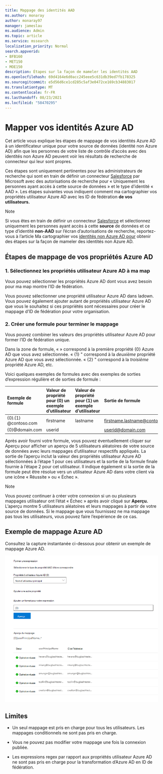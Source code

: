```yaml
---
title: Mappage des identités AAD
ms.author: monaray
author: monaray97
manager: jameslau
ms.audience: Admin
ms.topic: article
ms.service: mssearch
localization_priority: Normal
search.appverid:
- BFB160
- MET150
- MOE150
description: Étapes sur la façon de mameler les identités AAD
ms.openlocfilehash: 69d4164e6d0acc245eee5c631db39ed7fb178325
ms.sourcegitcommit: e5d56d6ce1cd285c5af3e0472ce169cb34883017
ms.translationtype: MT
ms.contentlocale: fr-FR
ms.lasthandoff: 08/23/2021
ms.locfileid: "58470295"
---
```

# <a name="map-your-azure-ad-identities"></a>Mapper vos identités Azure AD   

Cet article vous explique les étapes de mappage de vos identités Azure AD à un identificateur unique pour votre source de données (identité non Azure AD) afin que les personnes de votre liste de contrôle d’accès avec des identités non Azure AD peuvent voir les résultats de recherche de connecteur qui leur sont propres.

Ces étapes sont uniquement pertinentes pour les administrateurs de recherche qui sont en train de définir un connecteur [Salesforce](salesforce-connector.md) par Microsoft avec des autorisations de recherche pour « Uniquement les personnes ayant accès à cette source de données » et le type d’identité « AAD ». Les étapes suivantes vous indiquent comment ma cartographier vos propriétés utilisateur Azure AD avec les ID de fédération **de vos utilisateurs.**

>[!NOTE]
>Si vous êtes en train de définir un connecteur [Salesforce](salesforce-connector.md) et sélectionnez uniquement les personnes ayant accès à cette **source** de données et ce type d’identité **non-AAD** sur l’écran d’autorisations de recherche, reportez-vous à l’article Ma cartographier vos [identités non Azure AD pour](map-non-aad.md) obtenir des étapes sur la façon de mameler des identités non Azure AD.  

## <a name="steps-for-mapping-your-azure-ad-properties"></a>Étapes de mappage de vos propriétés Azure AD

### <a name="1-select-azure-ad-user-properties-to-map"></a>1. Sélectionnez les propriétés utilisateur Azure AD à ma map

Vous pouvez sélectionner les propriétés Azure AD dont vous avez besoin pour ma map montre l’ID de fédération.

Vous pouvez sélectionner une propriété utilisateur Azure AD dans ladown. Vous pouvez également ajouter autant de propriétés utilisateur Azure AD que vous le souhaitez si ces propriétés sont nécessaires pour créer le mappage d’ID de fédération pour votre organisation.

### <a name="2-create-formula-to-complete-mapping"></a>2. Créer une formule pour terminer le mappage

Vous pouvez combiner les valeurs des propriétés utilisateur Azure AD pour former l’ID de fédération unique.

Dans la zone de formule, « » correspond à la première propriété {0} Azure AD que vous avez sélectionnée.  « {1} " correspond à la *deuxième* propriété Azure AD que vous avez sélectionnée. « {2} " correspond à la *troisième* propriété Azure AD, etc.  

Voici quelques exemples de formules avec des exemples de sorties d’expression régulière et de sorties de formule :

| Exemple de formule                  | Valeur de propriété pour {0} un exemple d’utilisateur                 | Valeur de propriété pour {1} un exemple d’utilisateur           | Sortie de formule                  |
| :------------------- | :------------------- |:---------------|:---------------|
| {0}.{1} @contoso.com  | firstname | lastname |firstname.lastname@contoso.com
| {0}@domain.com                 | userid                 |             |userid@domain.com

Après avoir fourni votre formule,  vous pouvez éventuellement cliquer sur Aperçu pour afficher un aperçu de 5 utilisateurs aléatoires de votre source de données avec leurs mappages d’utilisateur respectifs appliqués. La sortie de l’aperçu inclut la valeur des propriétés utilisateur Azure AD sélectionnées à l’étape 1 pour ces utilisateurs et la sortie de la formule finale fournie à l’étape 2 pour cet utilisateur. Il indique également si la sortie de la formule peut être résolue vers un utilisateur Azure AD dans votre client via une icône « Réussite » ou « Échec ».  

>[!NOTE]
>Vous pouvez continuer à créer votre connexion si un ou plusieurs mappages utilisateur ont l’état « Échec » après avoir cliqué sur **Aperçu.** L’aperçu montre 5 utilisateurs aléatoires et leurs mappages à partir de votre source de données. Si le mappage que vous fournissez ne ma mappage pas tous les utilisateurs, vous pouvez faire l’expérience de ce cas.

## <a name="sample-azure-ad-mapping"></a>Exemple de mappage Azure AD

Consultez la capture instantanée ci-dessous pour obtenir un exemple de mappage Azure AD.

![Exemple de capture instantanée de la page de mappage Azure AD.](media/aad-mapping.png)

## <a name="limitations"></a>Limites  

- Un seul mappage est pris en charge pour tous les utilisateurs. Les mappages conditionnels ne sont pas pris en charge.  

- Vous ne pouvez pas modifier votre mappage une fois la connexion publiée.  

- Les expressions regex par rapport aux propriétés utilisateur Azure AD ne sont pas pris en charge pour la transformation d’Azure AD en ID de fédération.